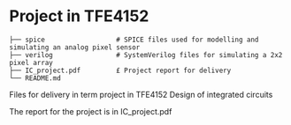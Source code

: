 # Project in TFE4152 

    ├── spice                  # SPICE files used for modelling and simulating an analog pixel sensor
    ├── verilog                # SystemVerilog files for simulating a 2x2 pixel array
    ├── IC_project.pdf         £ Project report for delivery
    └── README.md
Files for delivery in term project in TFE4152 Design of integrated circuits

The report for the project is in IC_project.pdf 
